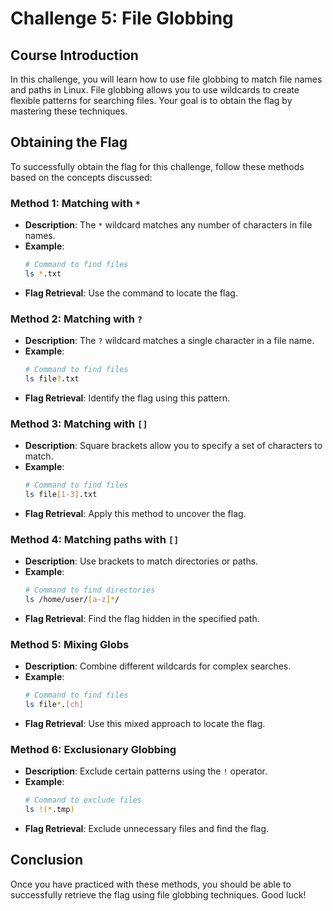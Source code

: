 # Challenge 5: File Globbing

## Course Introduction
In this challenge, you will learn how to use file globbing to match file names and paths in Linux. File globbing allows you to use wildcards to create flexible patterns for searching files. Your goal is to obtain the flag by mastering these techniques.

## Obtaining the Flag
To successfully obtain the flag for this challenge, follow these methods based on the concepts discussed:

### Method 1: Matching with `*`
- **Description**: The `*` wildcard matches any number of characters in file names.
- **Example**:
    ```bash
    # Command to find files
    ls *.txt
    ```
- **Flag Retrieval**: Use the command to locate the flag.

### Method 2: Matching with `?`
- **Description**: The `?` wildcard matches a single character in a file name.
- **Example**:
    ```bash
    # Command to find files
    ls file?.txt
    ```
- **Flag Retrieval**: Identify the flag using this pattern.

### Method 3: Matching with `[]`
- **Description**: Square brackets allow you to specify a set of characters to match.
- **Example**:
    ```bash
    # Command to find files
    ls file[1-3].txt
    ```
- **Flag Retrieval**: Apply this method to uncover the flag.

### Method 4: Matching paths with `[]`
- **Description**: Use brackets to match directories or paths.
- **Example**:
    ```bash
    # Command to find directories
    ls /home/user/[a-z]*/
    ```
- **Flag Retrieval**: Find the flag hidden in the specified path.

### Method 5: Mixing Globs
- **Description**: Combine different wildcards for complex searches.
- **Example**:
    ```bash
    # Command to find files
    ls file*.[ch]
    ```
- **Flag Retrieval**: Use this mixed approach to locate the flag.

### Method 6: Exclusionary Globbing
- **Description**: Exclude certain patterns using the `!` operator.
- **Example**:
    ```bash
    # Command to exclude files
    ls !(*.tmp)
    ```
- **Flag Retrieval**: Exclude unnecessary files and find the flag.

## Conclusion
Once you have practiced with these methods, you should be able to successfully retrieve the flag using file globbing techniques. Good luck!
